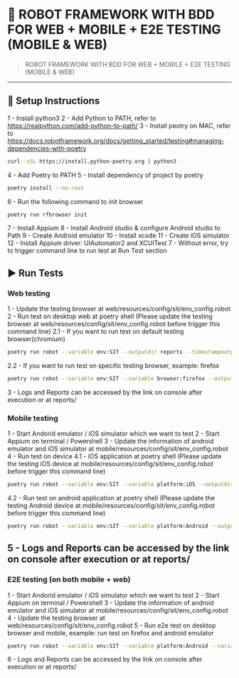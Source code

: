 # 🧪 ROBOT FRAMEWORK WITH BDD FOR WEB + MOBILE + E2E TESTING (MOBILE & WEB)

> ROBOT FRAMEWORK WITH BDD FOR WEB + MOBILE + E2E TESTING (MOBILE & WEB)

---

## 🚀 Setup Instructions
1 - Install python3 
2 - Add Python to PATH, refer to https://realpython.com/add-python-to-path/
3 - Install peotry on MAC, refer to https://docs.robotframework.org/docs/getting_started/testing#managing-dependencies-with-poetry
```bash
curl -sSL https://install.python-poetry.org | python3 -
```
4 - Add Poetry to PATH
5 - Install dependency of project by poetry
```bash
poetry install --no-root
```
6 - Run the following command to init browser
```bash
poetry run rfbrowser init
```
7 - Install Appium
8 - Install Android studio & configure Android studio to Path
9 - Create Android emulator
10 - Install xcode
11 - Create iOS simulator
12 - Install Appium driver: UIAutomator2 and XCUITest
7 - Without error, try to trigger command line to run test at Run Test section

## ▶️ Run Tests
### Web testing
1 - Update the testing browser at web/resources/config/sit/env_config.robot
2 - Run test on desktop web at poetry shell (Please update the testing browser at web/resources/config/sit/env_config.robot before trigger this command line)
   2.1 - If you want to run test on default testing browser(chromium)
```bash
poetry run robot --variable env:SIT --outputdir reports --timestampoutputs web/testcases/web_sample.robot
```
   2.2 - If you want to run test on specific testing browser, example: firefox
```bash
poetry run robot --variable env:SIT --variable browser:firefox --outputdir reports --timestampoutputs web/testcases/web_sample.robot
```
3 - Logs and Reports can be accessed by the link on console after execution or at reports/

### Mobile testing
1 - Start Andorid emulator / iOS simulator which we want to test
2 - Start Appium on terminal / Powershell
3 - Update the information of android emulator and iOS simulator at mobile/resources/config/sit/env_config.robot
4 - Run test on device
  4.1 - iOS application at poetry shell (Please update the testing iOS device at mobile/resources/config/sit/env_config.robot before trigger this command line)
```bash
poetry run robot --variable env:SIT --variable platform:iOS --outputdir reports --timestampoutputs mobile/testcases/mobile_sample.robot
```
  4.2 - Run test on android application at poetry shell (Please update the testing Android device at mobile/resources/config/sit/env_config.robot before trigger this command line)
```bash
poetry run robot --variable env:SIT --variable platform:Android --outputdir reports --timestampoutputs mobile/testcases/mobile_sample.robot
```
5 - Logs and Reports can be accessed by the link on console after execution or at reports/
---

### E2E testing (on both mobile + web)
1 - Start Andorid emulator / iOS simulator which we want to test
2 - Start Appium on terminal / Powershell
3 - Update the information of android emulator and iOS simulator at mobile/resources/config/sit/env_config.robot
4 - Update the testing browser at web/resources/config/sit/env_config.robot
5 - Run e2e test on desktop browser and mobile, example: run test on firefox and android emulator
```bash
poetry run robot --variable env:SIT --variable platform:Android --variable browser:firefox --outputdir reports --timestampoutputs mobile/testcases/mobile_sample.robot
```
6 - Logs and Reports can be accessed by the link on console after execution or at reports/